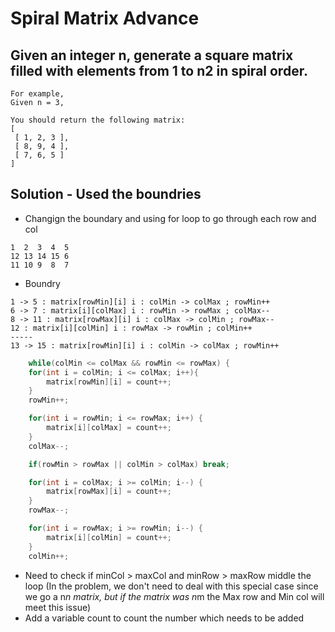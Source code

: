 # Spiral Matrix Advance
## Given an integer n, generate a square matrix filled with elements from 1 to n2 in spiral order.

```
For example,
Given n = 3,

You should return the following matrix:
[
 [ 1, 2, 3 ],
 [ 8, 9, 4 ],
 [ 7, 6, 5 ]
]
```

## Solution - Used the boundries

- Changign the boundary and using for loop to go through each row and col
```
1  2  3  4  5
12 13 14 15 6
11 10 9  8  7
```

- Boundry
```
1 -> 5 : matrix[rowMin][i] i : colMin -> colMax ; rowMin++
6 -> 7 : matrix[i][colMax] i : rowMin -> rowMax ; colMax--
8 -> 11 : matrix[rowMax][i] i : colMax -> colMin ; rowMax--
12 : matrix[i][colMin] i : rowMax -> rowMin ; colMin++
-----
13 -> 15 : matrix[rowMin][i] i : colMin -> colMax ; rowMin++
```
```java
    while(colMin <= colMax && rowMin <= rowMax) {
    for(int i = colMin; i <= colMax; i++){
        matrix[rowMin][i] = count++;
    }
    rowMin++;

    for(int i = rowMin; i <= rowMax; i++) {
        matrix[i][colMax] = count++;
    }
    colMax--;

    if(rowMin > rowMax || colMin > colMax) break;

    for(int i = colMax; i >= colMin; i--) {
        matrix[rowMax][i] = count++;
    }
    rowMax--;

    for(int i = rowMax; i >= rowMin; i--) {
        matrix[i][colMin] = count++;
    }
    colMin++;
```

- Need to check if minCol > maxCol and minRow > maxRow middle the loop (In the problem, we don't need to deal with this special case since we go a n*n matrix, but if the matrix was n*m the Max row and Min col will meet this issue)
- Add a variable count to count the number which needs to be added
